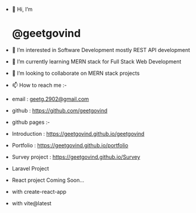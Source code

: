 - 👋 Hi, I’m <h1>@geetgovind</h1>
- 👀 I’m interested in Software Development mostly REST API development
- 🌱 I’m currently learning MERN stack for Full Stack Web Development
- 💞️ I’m looking to collaborate on MERN stack projects
- 📫 How to reach me :-
- email : geetg.2902@gmail.com
- github : https://github.com/geetgovind
- github pages :-
- Introduction     : https://geetgovind.github.io/geetgovind
- Portfolio        : https://geetgovind.github.io/portfolio
- Survey project   : https://geetgovind.github.io/Survey
- Laravel Project  

- React project Coming Soon...
- with create-react-app
- with vite@latest

<!---
geetgovind/geetgovind is a ✨ special ✨ repository because its `README.md` (this file) appears on your GitHub profile.
You can click the Preview link to take a look at your changes.
--->
